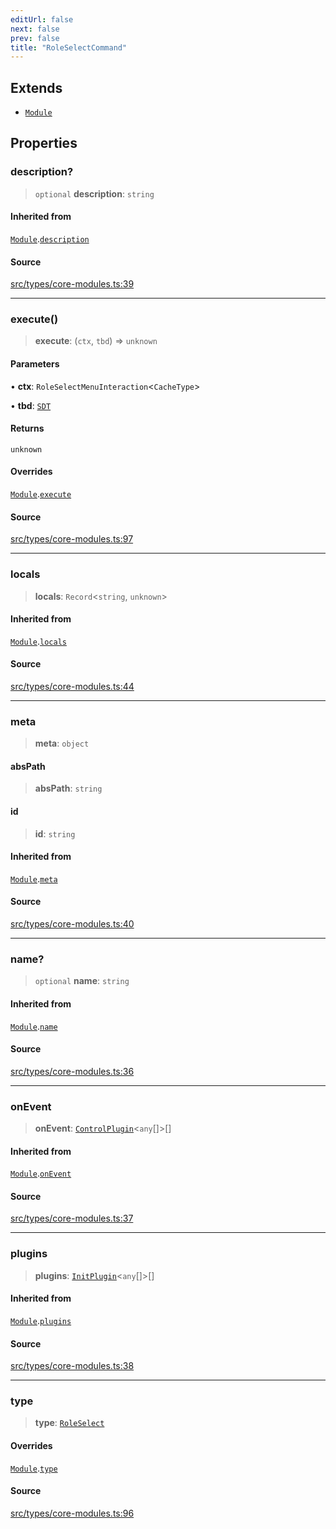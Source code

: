 ```yaml
---
editUrl: false
next: false
prev: false
title: "RoleSelectCommand"
---
```


## Extends

- [`Module`](/v4/api/interfaces/module/)

## Properties

### description?

> `optional` **description**: `string`

#### Inherited from

[`Module`](/v4/api/interfaces/module/).[`description`](/v4/api/interfaces/module/#description)

#### Source

[src/types/core-modules.ts:39](https://github.com/sern-handler/handler/blob/3e9b9229c8e4036aa031b2eb106ad88a9cfb5a7b/src/types/core-modules.ts#L39)

***

### execute()

> **execute**: (`ctx`, `tbd`) => `unknown`

#### Parameters

• **ctx**: `RoleSelectMenuInteraction`\<`CacheType`\>

• **tbd**: [`SDT`](/v4/api/type-aliases/sdt/)

#### Returns

`unknown`

#### Overrides

[`Module`](/v4/api/interfaces/module/).[`execute`](/v4/api/interfaces/module/#execute)

#### Source

[src/types/core-modules.ts:97](https://github.com/sern-handler/handler/blob/3e9b9229c8e4036aa031b2eb106ad88a9cfb5a7b/src/types/core-modules.ts#L97)

***

### locals

> **locals**: `Record`\<`string`, `unknown`\>

#### Inherited from

[`Module`](/v4/api/interfaces/module/).[`locals`](/v4/api/interfaces/module/#locals)

#### Source

[src/types/core-modules.ts:44](https://github.com/sern-handler/handler/blob/3e9b9229c8e4036aa031b2eb106ad88a9cfb5a7b/src/types/core-modules.ts#L44)

***

### meta

> **meta**: `object`

#### absPath

> **absPath**: `string`

#### id

> **id**: `string`

#### Inherited from

[`Module`](/v4/api/interfaces/module/).[`meta`](/v4/api/interfaces/module/#meta)

#### Source

[src/types/core-modules.ts:40](https://github.com/sern-handler/handler/blob/3e9b9229c8e4036aa031b2eb106ad88a9cfb5a7b/src/types/core-modules.ts#L40)

***

### name?

> `optional` **name**: `string`

#### Inherited from

[`Module`](/v4/api/interfaces/module/).[`name`](/v4/api/interfaces/module/#name)

#### Source

[src/types/core-modules.ts:36](https://github.com/sern-handler/handler/blob/3e9b9229c8e4036aa031b2eb106ad88a9cfb5a7b/src/types/core-modules.ts#L36)

***

### onEvent

> **onEvent**: [`ControlPlugin`](/v4/api/interfaces/controlplugin/)\<`any`[]\>[]

#### Inherited from

[`Module`](/v4/api/interfaces/module/).[`onEvent`](/v4/api/interfaces/module/#onevent)

#### Source

[src/types/core-modules.ts:37](https://github.com/sern-handler/handler/blob/3e9b9229c8e4036aa031b2eb106ad88a9cfb5a7b/src/types/core-modules.ts#L37)

***

### plugins

> **plugins**: [`InitPlugin`](/v4/api/interfaces/initplugin/)\<`any`[]\>[]

#### Inherited from

[`Module`](/v4/api/interfaces/module/).[`plugins`](/v4/api/interfaces/module/#plugins)

#### Source

[src/types/core-modules.ts:38](https://github.com/sern-handler/handler/blob/3e9b9229c8e4036aa031b2eb106ad88a9cfb5a7b/src/types/core-modules.ts#L38)

***

### type

> **type**: [`RoleSelect`](/v4/api/enumerations/commandtype/#roleselect)

#### Overrides

[`Module`](/v4/api/interfaces/module/).[`type`](/v4/api/interfaces/module/#type)

#### Source

[src/types/core-modules.ts:96](https://github.com/sern-handler/handler/blob/3e9b9229c8e4036aa031b2eb106ad88a9cfb5a7b/src/types/core-modules.ts#L96)
